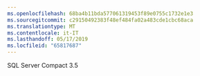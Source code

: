 ```yaml
---
ms.openlocfilehash: 68ba4b11bda577061319453f89e0755c1732e1e3
ms.sourcegitcommit: c29150492383f48ef484fa02a483cde1cbc68aca
ms.translationtype: MT
ms.contentlocale: it-IT
ms.lasthandoff: 05/17/2019
ms.locfileid: "65817687"
---
```

SQL Server Compact 3.5
